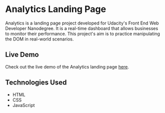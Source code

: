 # Analytics Landing Page

Analytics is a landing page project developed for Udacity's Front End Web Developer Nanodegree. It is a real-time dashboard that allows businesses to monitor their performance. This project's aim is to practice manipulating the DOM in real-world scenarios.

## Live Demo

Check out the live demo of the Analytics landing page [here](https://dilkhush00.github.io/Udacity-Landing-Page/).

## Technologies Used

- HTML
- CSS
- JavaScript
